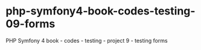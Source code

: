 # php-symfony4-book-codes-testing-09-forms
PHP Symfony 4 book - codes - testing - project 9 - testing forms
